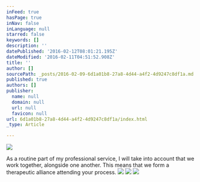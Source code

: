 ```yaml
---
inFeed: true
hasPage: true
inNav: false
inLanguage: null
starred: false
keywords: []
description: ''
datePublished: '2016-02-12T08:01:21.195Z'
dateModified: '2016-02-11T04:51:52.908Z'
title: ''
author: []
sourcePath: _posts/2016-02-09-6d1a01b8-27a8-4d44-a4f2-4d9247c8df1a.md
published: true
authors: []
publisher:
  name: null
  domain: null
  url: null
  favicon: null
url: 6d1a01b8-27a8-4d44-a4f2-4d9247c8df1a/index.html
_type: Article

---
```

![](https://the-grid-user-content.s3-us-west-2.amazonaws.com/cf43da00-5c6b-4fff-8e29-71add511794a.jpg)

As a routine part of my professional service, I will take into account that we work together, alongside one another. This means that we form a therapeutic alliance attending your process. ![](https://the-grid-user-content.s3-us-west-2.amazonaws.com/c30c5da6-fd80-42a0-ba3f-53d79cd5e57f.jpg)
![](https://the-grid-user-content.s3-us-west-2.amazonaws.com/c4a89d27-bc27-458d-be99-73fe528c8f7d.jpg)
![](https://the-grid-user-content.s3-us-west-2.amazonaws.com/ab011e7c-b9f6-4a76-8850-e19a6262b362.jpg)